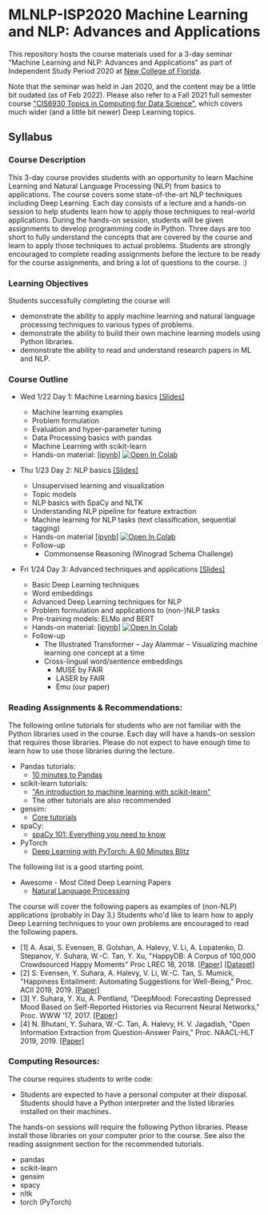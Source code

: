 # MLNLP-ISP2020 Machine Learning and NLP: Advances and Applications

This repository hosts the course materials used for a 3-day seminar "Machine Learning and NLP: Advances and Applications" as part of Independent Study Period 2020 at [New College of Florida](https://www.ncf.edu/).

Note that the seminar was held in Jan 2020, and the content may be a little bit oudated (as of Feb 2022). Please also refer to a Fall 2021 full semester course ["CIS6930 Topics in Computing for Data Science"](https://github.com/suhara/cis6930-fall2021), which covers much wider (and a little bit newer) Deep Learning topics.


## Syllabus 

### Course Description

This 3-day course provides students with an opportunity to learn Machine Learning and Natural Language Processing (NLP) from basics to applications. The course covers some state-of-the-art NLP techniques including Deep Learning. Each day consists of a lecture and a hands-on session to help students learn how to apply those techniques to real-world applications. During the hands-on session, students will be given assignments to develop programming code in Python. Three days are too short to fully understand the concepts that are covered by the course and learn to apply those techniques to actual problems. Students are strongly encouraged to complete reading assignments before the lecture to be ready for the course assignments, and bring a lot of questions to the course. :)

### Learning Objectives
Students successfully completing the course will
- demonstrate the ability to apply machine learning and natural language processing techniques to various types of problems.
- demonstrate the ability to build their own machine learning models using Python libraries. 
- demonstrate the ability to read and understand research papers in ML and NLP.

### Course Outline

- Wed 1/22 Day 1: Machine Learning basics [[Slides]](slides/)
    - Machine learning examples
    - Problem formulation
    - Evaluation and hyper-parameter tuning
    - Data Processing basics with pandas
    - Machine Learning with scikit-learn
    - Hands-on material: [[ipynb]](notebooks/ncf_isp2020_mlnlp_day1_student.ipynb) [![Open In Colab](https://colab.research.google.com/assets/colab-badge.svg)](https://colab.research.google.com/github/suhara/mlnlp-isp2020/blob/main/notebooks/ncf_isp2020_mlnlp_day1_student.ipynb)

- Thu 1/23 Day 2: NLP basics [[Slides]](slides/)
    - Unsupervised learning and visualization
    - Topic models
    - NLP basics with SpaCy and NLTK
    - Understanding NLP pipeline for feature extraction
    - Machine learning for NLP tasks (text classification, sequential tagging)
    - Hands-on material [[ipynb]](notebooks/ncf_isp2020_mlnlp_day2_student.ipynb) [![Open In Colab](https://colab.research.google.com/assets/colab-badge.svg)](https://colab.research.google.com/github/suhara/mlnlp-isp2020/blob/main/notebooks/ncf_isp2020_mlnlp_day2_student.ipynb)
    - Follow-up
        - Commonsense Reasoning (Winograd Schema Challenge)

- Fri 1/24 Day 3: Advanced techniques and applications [[Slides]](slides/)
    - Basic Deep Learning techniques
    - Word embeddings
    - Advanced Deep Learning techniques for NLP
    - Problem formulation and applications to (non-)NLP tasks
    - Pre-training models: ELMo and BERT
    - Hands-on material: [[ipynb]](notebooks/ncf_isp2020_mlnlp_day3_student.ipynb) [![Open In Colab](https://colab.research.google.com/assets/colab-badge.svg)](https://colab.research.google.com/github/suhara/mlnlp-isp2020/blob/main/notebooks/ncf_isp2020_mlnlp_day3_student.ipynb)
    - Follow-up
        - The Illustrated Transformer – Jay Alammar – Visualizing machine learning one concept at a time
        - Cross-lingual word/sentence embeddings
            - MUSE by FAIR
            - LASER by FAIR
            - Emu (our paper)

### Reading Assignments & Recommendations:

The following online tutorials for students who are not familiar with the Python libraries used in the course. Each day will have a hands-on session that requires those libraries. Please do not expect to have enough time to learn how to use those libraries during the lecture.

- Pandas tutorials:
    - [10 minutes to Pandas](https://pandas.pydata.org/pandas-docs/stable/getting_started/10min.html)
- scikit-learn tutorials:
    - ["An introduction to machine learning with scikit-learn"](https://scikit-learn.org/stable/tutorial/index.html)
    - The other tutorials are also recommended
- gensim:
    - [Core tutorials](https://radimrehurek.com/gensim/auto_examples/index.html)
- spaCy:
    - [spaCy 101: Everything you need to know](https://spacy.io/usage/spacy-101)
- PyTorch
    - [Deep Learning with PyTorch: A 60 Minutes Blitz](https://pytorch.org/tutorials/beginner/deep_learning_60min_blitz.html)

The following list is a good starting point. 

- Awesome - Most Cited Deep Learning Papers
    - [Natural Language Processing](https://github.com/terryum/awesome-deep-learning-papers#natural-language-processing--rnns)

The course will cover the following papers as examples of (non-NLP) applications (probably in Day 3.) Students who'd like to learn how to apply Deep Learning techniques to your own problems are encouraged to read the following papers.
- [1] A. Asai, S. Evensen, B. Golshan, A. Halevy, V. Li, A. Lopatenko, D. Stepanov, Y. Suhara, W.-C. Tan, Y. Xu, "HappyDB: A Corpus of 100,000 Crowdsourced Happy Moments" Proc LREC 18, 2018. [[Paper]](https://arxiv.org/abs/1801.07746) [[Dataset]](https://megagonlabs.github.io/HappyDB/)
- [2] S. Evensen, Y. Suhara, A. Halevy, V. Li, W.-C. Tan, S. Mumick, "Happiness Entailment: Automating Suggestions for Well-Being," Proc. ACII 2019, 2019. [[Paper]](https://arxiv.org/abs/1907.10036)
- [3] Y. Suhara, Y. Xu, A. Pentland, "DeepMood: Forecasting Depressed Mood Based on Self-Reported Histories via Recurrent Neural Networks," Proc. WWW '17, 2017.
[[Paper]](http://papers.www2017.com.au.s3-website-ap-southeast-2.amazonaws.com/proceedings/p715.pdf)
- [4] N. Bhutani, Y. Suhara, W.-C. Tan, A. Halevy, H. V. Jagadish, "Open Information Extraction from Question-Answer Pairs," Proc. NAACL-HLT 2019, 2019. [[Paper]](https://aclanthology.org/N19-1239/)


### Computing Resources:

The course requires students to write code:
- Students are expected to have a personal computer at their disposal. Students should have a Python interpreter and the listed libraries installed on their machines.

The hands-on sessions will require the following Python libraries. Please install those libraries on your computer prior to the course. See also the reading assignment section for the recommended tutorials.
- pandas
- scikit-learn
- gensim
- spacy
- nltk
- torch (PyTorch)




